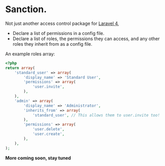 # Sanction.

Not just another access control package for [Laravel 4](http://laravel.com),

- Declare a list of permissions in a config file.
- Declare a list of roles, the permissions they can access, and any other roles they inherit from as a config file.

An example roles array:

```php
<?php
return array(
    'standard_user' => array(
        'display_name' => 'Standard User',
        'permissions' => array(
            'user.invite',
        ),
    ),
    'admin' => array(
        'display_name' => 'Administrator',
        'inherits_from' => array(
            'standard_user', // This allows them to user.invite too!
        ),
        'permissions' => array(
            'user.delete',
            'user.create',
        ),
    ),
);
```

**More coming soon, stay tuned**
